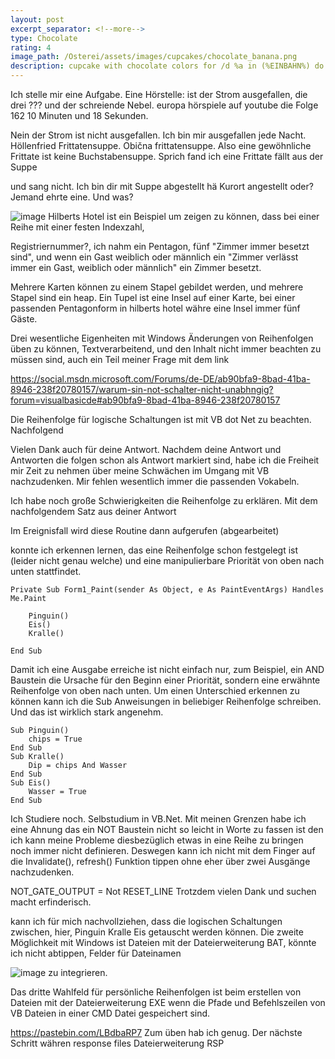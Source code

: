 ```yaml
---
layout: post
excerpt_separator: <!--more-->
type: Chocolate
rating: 4
image_path: /Osterei/assets/images/cupcakes/chocolate_banana.png
description: cupcake with chocolate colors for /d %a in (%EINBAHN%) do dir /b %a
---
```

Ich stelle mir eine Aufgabe. Eine Hörstelle: ist der Strom ausgefallen, die drei ??? und der schreiende Nebel.
europa hörspiele auf youtube die Folge 162 10 Minuten und 18 Sekunden.

Nein der Strom ist nicht ausgefallen. Ich bin mir ausgefallen jede Nacht. Höllenfried Frittatensuppe. Obična frittatensuppe.
Also eine gewöhnliche Frittate ist keine Buchstabensuppe. Sprich fand ich eine Frittate fällt aus der Suppe

und sang nicht. Ich bin dir mit Suppe abgestellt hä Kurort angestellt oder? Jemand ehrte eine. Und was?

![image](https://user-images.githubusercontent.com/75255909/173236093-a760442d-2ee1-4964-aec8-593602a9e5bd.png)
Hilberts Hotel ist ein Beispiel um zeigen zu können, dass bei einer Reihe mit einer festen Indexzahl,

Registriernummer?, ich nahm ein Pentagon, fünf "Zimmer immer besetzt sind", und wenn ein Gast weiblich oder
männlich ein "Zimmer verlässt immer ein Gast, weiblich oder männlich" ein Zimmer besetzt.

Mehrere Karten können zu einem Stapel gebildet werden, und mehrere Stapel sind ein heap. Ein Tupel ist eine
Insel auf einer Karte, bei einer passenden Pentagonform in hilberts hotel währe eine Insel immer fünf Gäste.

Drei wesentliche Eigenheiten mit Windows Änderungen von Reihenfolgen üben zu können, Textverarbeitend, und
den Inhalt nicht immer beachten zu müssen sind, auch ein Teil meiner Frage mit dem link

https://social.msdn.microsoft.com/Forums/de-DE/ab90bfa9-8bad-41ba-8946-238f20780157/warum-sin-not-schalter-nicht-unabhngig?forum=visualbasicde#ab90bfa9-8bad-41ba-8946-238f20780157

Die Reihenfolge für logische Schaltungen ist mit VB dot Net zu beachten. Nachfolgend

Vielen Dank auch für deine Antwort. Nachdem deine Antwort und Antworten die folgen schon als Antwort markiert sind, habe ich die Freiheit mir Zeit zu nehmen über meine Schwächen im Umgang mit VB nachzudenken. Mir fehlen wesentlich immer die passenden Vokabeln.

Ich habe noch große Schwierigkeiten die Reihenfolge zu erklären. Mit dem nachfolgendem Satz aus deiner Antwort

Im Ereignisfall wird diese Routine dann aufgerufen (abgearbeitet)

konnte ich erkennen lernen, das eine Reihenfolge schon festgelegt ist (leider nicht genau welche) und eine manipulierbare Priorität von oben nach unten stattfindet.

    Private Sub Form1_Paint(sender As Object, e As PaintEventArgs) Handles Me.Paint

        Pinguin()
        Eis()
        Kralle()

    End Sub
Damit ich eine Ausgabe erreiche ist nicht einfach nur, zum Beispiel, ein AND Baustein die Ursache für den Beginn einer Priorität, sondern eine erwähnte Reihenfolge von oben nach unten. Um einen Unterschied erkennen zu können kann ich die Sub Anweisungen in beliebiger Reihenfolge schreiben. Und das ist wirklich stark angenehm.

    Sub Pinguin()
        chips = True
    End Sub
    Sub Kralle()
        Dip = chips And Wasser
    End Sub
    Sub Eis()
        Wasser = True
    End Sub
Ich Studiere noch. Selbstudium in VB.Net. Mit meinen Grenzen habe ich eine Ahnung das ein NOT Baustein nicht so leicht in Worte zu fassen ist den ich kann meine Probleme diesbezüglich etwas in eine Reihe zu bringen noch immer nicht definieren. Deswegen kann ich nicht mit dem Finger auf die Invalidate(), refresh() Funktion tippen ohne eher über zwei Ausgänge nachzudenken.

NOT_GATE_OUTPUT = Not RESET_LINE
Trotzdem vielen Dank und suchen macht erfinderisch.

kann ich für mich nachvollziehen, dass die logischen Schaltungen zwischen, hier, Pinguin Kralle Eis getauscht werden können.
Die zweite Möglichkeit mit Windows ist Dateien mit der Dateierweiterung BAT, könnte ich nicht abtippen, Felder für Dateinamen

![image](https://user-images.githubusercontent.com/75255909/173246469-b2d9ce89-2eb7-4be8-befd-f58324d82b8e.png)
zu integrieren.

Das dritte Wahlfeld für persönliche Reihenfolgen ist beim erstellen von Dateien mit der Dateierweiterung EXE wenn die Pfade
und Befehlszeilen von VB Dateien in einer CMD Datei gespeichert sind.

https://pastebin.com/LBdbaRP7
Zum üben hab ich genug. Der nächste Schritt währen response files Dateierweiterung RSP
